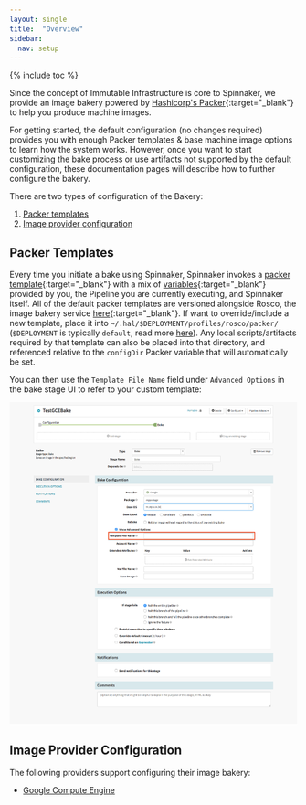 ```yaml
---
layout: single
title:  "Overview"
sidebar:
  nav: setup
---
```


{% include toc %}

Since the concept of Immutable Infrastructure is core to Spinnaker, we provide
an image bakery powered by [Hashicorp's
Packer](https://www.packer.io/intro/){:target="_blank"} to help you produce
machine images.

For getting started, the default configuration (no changes required) provides
you with enough Packer templates & base machine image options to learn how the
system works. However, once you want to start customizing the bake process or
use artifacts not supported by the default configuration, these documentation
pages will describe how to further configure the bakery.

There are two types of configuration of the Bakery:

1. [Packer templates](#packer-templates)
2. [Image provider configuration](#image-provider-configuration)

## Packer Templates

Every time you initiate a bake using Spinnaker, Spinnaker invokes a [packer
template](https://www.packer.io/docs/templates/index.html){:target="_blank"}
with a mix of [variables](https://www.packer.io/docs/templates/index.html){:target="_blank"}
provided by you, the Pipeline you are currently executing, and Spinnaker itself.
All of the default packer templates are versioned alongside Rosco, the image
bakery service
[here](https://github.com/spinnaker/rosco/tree/master/rosco-web/config/packer){:target="_blank"}.
If want to override/include a new template, place it into
`~/.hal/$DEPLOYMENT/profiles/rosco/packer/` (`$DEPLOYMENT` is
typically `default`, read more [here](/reference/halyard/#deployments)). Any local
scripts/artifacts required by that template can also be placed into that
directory, and referenced relative to the `configDir` Packer variable that will
automatically be set.

You can then use the `Template File Name` field under `Advanced Options` in the bake
stage UI to refer to your custom template:

![](bake_ui_template.png)

## Image Provider Configuration

The following providers support configuring their image bakery:

* [Google Compute Engine](/setup/bakery/google/)
